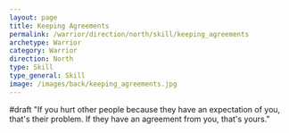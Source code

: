 ```yaml
---
layout: page
title: Keeping Agreements
permalink: /warrior/direction/north/skill/keeping_agreements
archetype: Warrior
category: Warrior
direction: North
type: Skill
type_general: Skill
image: /images/back/keeping_agreements.jpg
---
```

#draft "If you hurt other people because they have an expectation of you, that's their problem. If they have an agreement from you, that's yours."
